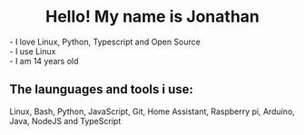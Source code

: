 <h1 align="center">Hello! My name is Jonathan</h1>

<p>
  - I love Linux, Python, Typescript and Open Source <br/>
  - I use Linux <br/>
  - I am 14 years old <br/>
</p>

<h2 align="left">The launguages and tools i use:</h2>
<p>Linux, Bash, Python, JavaScript, Git, Home Assistant, Raspberry pi, Arduino, Java, NodeJS and TypeScript</p>
